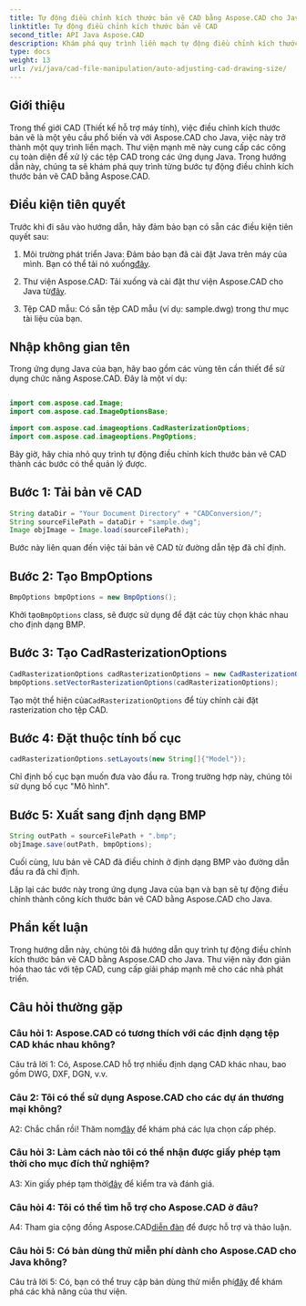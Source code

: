 ```yaml
---
title: Tự động điều chỉnh kích thước bản vẽ CAD bằng Aspose.CAD cho Java
linktitle: Tự động điều chỉnh kích thước bản vẽ CAD
second_title: API Java Aspose.CAD
description: Khám phá quy trình liền mạch tự động điều chỉnh kích thước bản vẽ CAD trong Java bằng Aspose.CAD. Thực hiện theo hướng dẫn từng bước của chúng tôi để thao tác tệp CAD hiệu quả.
type: docs
weight: 13
url: /vi/java/cad-file-manipulation/auto-adjusting-cad-drawing-size/
---
```

## Giới thiệu

Trong thế giới CAD (Thiết kế hỗ trợ máy tính), việc điều chỉnh kích thước bản vẽ là một yêu cầu phổ biến và với Aspose.CAD cho Java, việc này trở thành một quy trình liền mạch. Thư viện mạnh mẽ này cung cấp các công cụ toàn diện để xử lý các tệp CAD trong các ứng dụng Java. Trong hướng dẫn này, chúng ta sẽ khám phá quy trình từng bước tự động điều chỉnh kích thước bản vẽ CAD bằng Aspose.CAD.

## Điều kiện tiên quyết

Trước khi đi sâu vào hướng dẫn, hãy đảm bảo bạn có sẵn các điều kiện tiên quyết sau:

1.  Môi trường phát triển Java: Đảm bảo bạn đã cài đặt Java trên máy của mình. Bạn có thể tải nó xuống[đây](https://www.java.com/en/download/).

2.  Thư viện Aspose.CAD: Tải xuống và cài đặt thư viện Aspose.CAD cho Java từ[đây](https://releases.aspose.com/cad/java/).

3. Tệp CAD mẫu: Có sẵn tệp CAD mẫu (ví dụ: sample.dwg) trong thư mục tài liệu của bạn.

## Nhập không gian tên

Trong ứng dụng Java của bạn, hãy bao gồm các vùng tên cần thiết để sử dụng chức năng Aspose.CAD. Đây là một ví dụ:

```java

import com.aspose.cad.Image;
import com.aspose.cad.ImageOptionsBase;

import com.aspose.cad.imageoptions.CadRasterizationOptions;
import com.aspose.cad.imageoptions.PngOptions;
```

Bây giờ, hãy chia nhỏ quy trình tự động điều chỉnh kích thước bản vẽ CAD thành các bước có thể quản lý được.

## Bước 1: Tải bản vẽ CAD

```java
String dataDir = "Your Document Directory" + "CADConversion/";
String sourceFilePath = dataDir + "sample.dwg";
Image objImage = Image.load(sourceFilePath);
```

Bước này liên quan đến việc tải bản vẽ CAD từ đường dẫn tệp đã chỉ định.

## Bước 2: Tạo BmpOptions

```java
BmpOptions bmpOptions = new BmpOptions();
```

 Khởi tạo`BmpOptions` class, sẽ được sử dụng để đặt các tùy chọn khác nhau cho định dạng BMP.

## Bước 3: Tạo CadRasterizationOptions

```java
CadRasterizationOptions cadRasterizationOptions = new CadRasterizationOptions();
bmpOptions.setVectorRasterizationOptions(cadRasterizationOptions);
```

 Tạo một thể hiện của`CadRasterizationOptions` để tùy chỉnh cài đặt rasterization cho tệp CAD.

## Bước 4: Đặt thuộc tính bố cục

```java
cadRasterizationOptions.setLayouts(new String[]{"Model"});
```

Chỉ định bố cục bạn muốn đưa vào đầu ra. Trong trường hợp này, chúng tôi sử dụng bố cục "Mô hình".

## Bước 5: Xuất sang định dạng BMP

```java
String outPath = sourceFilePath + ".bmp";
objImage.save(outPath, bmpOptions);
```

Cuối cùng, lưu bản vẽ CAD đã điều chỉnh ở định dạng BMP vào đường dẫn đầu ra đã chỉ định.

Lặp lại các bước này trong ứng dụng Java của bạn và bạn sẽ tự động điều chỉnh thành công kích thước bản vẽ CAD bằng Aspose.CAD cho Java.

## Phần kết luận

Trong hướng dẫn này, chúng tôi đã hướng dẫn quy trình tự động điều chỉnh kích thước bản vẽ CAD bằng Aspose.CAD cho Java. Thư viện này đơn giản hóa thao tác với tệp CAD, cung cấp giải pháp mạnh mẽ cho các nhà phát triển.

## Câu hỏi thường gặp

### Câu hỏi 1: Aspose.CAD có tương thích với các định dạng tệp CAD khác nhau không?

Câu trả lời 1: Có, Aspose.CAD hỗ trợ nhiều định dạng CAD khác nhau, bao gồm DWG, DXF, DGN, v.v.

### Câu 2: Tôi có thể sử dụng Aspose.CAD cho các dự án thương mại không?

 A2: Chắc chắn rồi! Thăm nom[đây](https://purchase.aspose.com/buy) để khám phá các lựa chọn cấp phép.

### Câu hỏi 3: Làm cách nào tôi có thể nhận được giấy phép tạm thời cho mục đích thử nghiệm?

 A3: Xin giấy phép tạm thời[đây](https://purchase.aspose.com/temporary-license/) để kiểm tra và đánh giá.

### Câu hỏi 4: Tôi có thể tìm hỗ trợ cho Aspose.CAD ở đâu?

 A4: Tham gia cộng đồng Aspose.CAD[diễn đàn](https://forum.aspose.com/c/cad/19) để được hỗ trợ và thảo luận.

### Câu hỏi 5: Có bản dùng thử miễn phí dành cho Aspose.CAD cho Java không?

 Câu trả lời 5: Có, bạn có thể truy cập bản dùng thử miễn phí[đây](https://releases.aspose.com/) để khám phá các khả năng của thư viện.